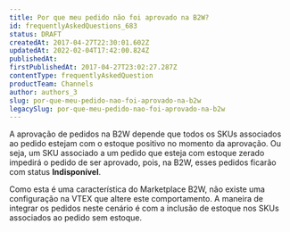 ```yaml
---
title: Por que meu pedido não foi aprovado na B2W?
id: frequentlyAskedQuestions_683
status: DRAFT
createdAt: 2017-04-27T22:30:01.602Z
updatedAt: 2022-02-04T17:42:00.824Z
publishedAt: 
firstPublishedAt: 2017-04-27T23:02:27.287Z
contentType: frequentlyAskedQuestion
productTeam: Channels
author: authors_3
slug: por-que-meu-pedido-nao-foi-aprovado-na-b2w
legacySlug: por-que-meu-pedido-nao-foi-aprovado-na-b2w
---
```


A aprovação de pedidos na B2W depende que todos os SKUs associados ao pedido estejam com o estoque positivo no momento da aprovação. Ou seja, um SKU associado a um pedido que esteja com estoque zerado impedirá o pedido de ser aprovado, pois, na B2W, esses pedidos ficarão com status **Indisponível**.

Como esta é uma característica do Marketplace B2W, não existe uma configuração na VTEX que altere este comportamento. A maneira de integrar os pedidos neste cenário é com a inclusão de estoque nos SKUs associados ao pedido sem estoque.

